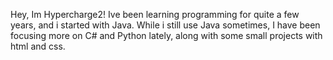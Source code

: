 Hey, Im Hypercharge2!
Ive been learning programming for quite a few years, and i started with Java.
While i still use Java sometimes, I have been focusing more on C# and Python lately, along with some small projects with html and css.
